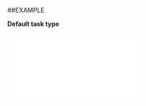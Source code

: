 
##EXAMPLE

**Default task type**



![](..\..\Examples\vbs\SOStatusMonitor.DefaultTaskType.vbs.txt)

